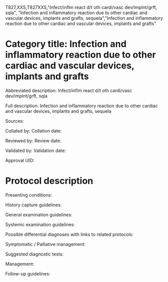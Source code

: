 T827,XXS,T827XXS,"Infect/inflm react d/t oth cardi/vasc dev/implnt/grft, sqla", "Infection and inflammatory reaction due to other cardiac and vascular devices, implants and grafts, sequela","Infection and inflammatory reaction due to other cardiac and vascular devices, implants and grafts"
# Category title: Infection and inflammatory reaction due to other cardiac and vascular devices, implants and grafts

Abbreviated description: Infect/inflm react d/t oth cardi/vasc dev/implnt/grft, sqla

Full description: Infection and inflammatory reaction due to other cardiac and vascular devices, implants and grafts, sequela

Sources:

Collated by:
Collation date:

Reviewed by:
Review date:

Validated by:
Validation date:

Approval UID:

# Protocol description

Presenting conditions:

History capture guidelines:

General examination guidelines:

Systemic examination guidelines:

Possible differential diagnoses with links to related protocols:

Symptomatic / Palliative management:

Suggested diagnostic tests:

Management:

Follow-up guidelines:
